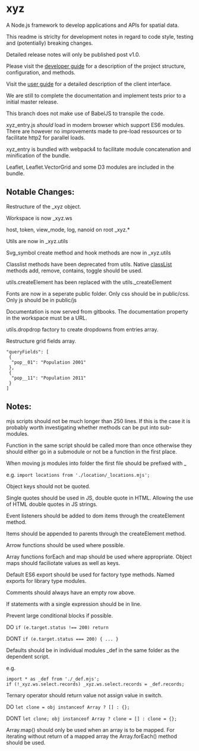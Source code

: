 # xyz
A Node.js framework to develop applications and APIs for spatial data.

This readme is striclty for development notes in regard to code style, testing and (potentially) breaking changes.

Detailed release notes will only be published post v1.0.

Please visit the [developer guide](https://geolytix.gitbook.io/xyz-developer-guide) for a description of the project structure, configuration, and methods.

Visit the [user guide](https://geolytix.gitbook.io/xyz-user-guide) for a detailed description of the client interface.


We are still to complete the documentation and implement tests prior to a initial master release.

This branch does not make use of BabelJS to transpile the code.

xyz_entry.js *should* load in modern browser which support ES6 modules. There are however no improvements made to pre-load ressources or to facilitate http2 for parallel loads.

xyz_entry is bundled with webpack4 to facilitate module concatenation and minification of the bundle.

Leaflet, Leaflet.VectorGrid and some D3 modules are included in the bundle.



## Notable Changes:

Restructure of the \_xyz object.

Workspace is now \_xyz.ws

host, token, view_mode, log, nanoid on root \_xyz.*

Utils are now in \_xyz.utils

Svg_symbol create method and hook methods are now in \_xyz.utils

Classlist methods have been deprecated from utils. Native [classList](https://developer.mozilla.org/en-US/docs/Web/API/Element/classList) methods add, remove, contains, toggle should be used.

utils.createElement has been replaced with the utils.\_createElement

Fonts are now in a seperate public folder. Only css should be in public\/css. Only js should be in public\/js

Documentation is now served from gitbooks. The documentation property in the workspace must be a URL.

utils.dropdrop factory to create dropdowns from entries array.

Restructure grid fields array. 

```
"queryFields": [
 {
  "pop__01": "Population 2001"
 },
 {
  "pop__11": "Population 2011"
 }
]
```

## Notes:

mjs scripts should not be much longer than 250 lines. If this is the case it is probably worth investigating whether methods can be put into sub-modules.

Function in the same script should be called more than once otherwise they should either go in a submodule or not be a function in the first place.


When moving js modules into folder the first file should be prefixed with \_

e.g. `import locations from './location/_locations.mjs';`

Object keys should not be quoted.

Single quotes should be used in JS, double quote in HTML. Allowing the use of HTML double quotes in JS strings.

Event listeners should be added to dom items through the createElement method.

Items should be appended to parents through the createElement method.

Arrow functions should be used where possible.

Array functions forEach and map should be used where appropriate. Object maps should faciliotate values as well as keys.

Default ES6 export should be used for factory type methods. Named exports for library type modules.

Comments should always have an empty row above.

If statements with a single expression should be in line.



Prevent large conditional blocks if possible.

DO `if (e.target.status !== 200) return`

DONT `if (e.target.status === 200) { ... }`


Defaults should be in individual modules \_def in the same folder as the dependent script.

e.g.
```
import * as _def from './_def.mjs';
if (!_xyz.ws.select.records) _xyz.ws.select.records = _def.records;
```


Ternary operator should return value not assign value in switch.

DO `let clone = obj instanceof Array ? [] : {};`

DONT `let clone; obj instanceof Array ? clone = [] : clone = {};`



Array.map() should only be used when an array is to be mapped. For iterating without return of a mapped array the Array.forEach() method should be used.
